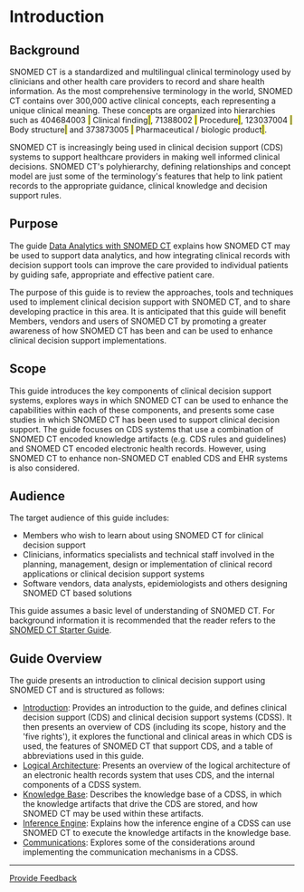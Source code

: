 # Introduction

## Background

SNOMED CT is a standardized and multilingual clinical terminology used by clinicians and other health care providers to record and share health information. As the most comprehensive terminology in the world, SNOMED CT contains over 300,000 active clinical concepts, each representing a unique clinical meaning. These concepts are organized into hierarchies such as 404684003 <mark style="color:blue;">|</mark> Clinical finding<mark style="color:blue;">|</mark>, 71388002 <mark style="color:blue;">|</mark> Procedure<mark style="color:blue;">|</mark>, 123037004 <mark style="color:blue;">|</mark> Body structure<mark style="color:blue;">|</mark> and 373873005 <mark style="color:blue;">|</mark> Pharmaceutical / biologic product<mark style="color:blue;">|</mark>.

SNOMED CT is increasingly being used in clinical decision support (CDS) systems to support healthcare providers in making well informed clinical decisions. SNOMED CT's polyhierarchy, defining relationships and concept model are just some of the terminology's features that help to link patient records to the appropriate guidance, clinical knowledge and decision support rules.

## Purpose

The guide [Data Analytics with SNOMED CT](https://app.gitbook.com/o/h8Z6qGxuQrzM9vbx5bPT/s/uKngFry3XF9A8phdXFe8/) explains how SNOMED CT may be used to support data analytics, and how integrating clinical records with decision support tools can improve the care provided to individual patients by guiding safe, appropriate and effective patient care.

The purpose of this guide is to review the approaches, tools and techniques used to implement clinical decision support with SNOMED CT, and to share developing practice in this area. It is anticipated that this guide will benefit Members, vendors and users of SNOMED CT by promoting a greater awareness of how SNOMED CT has been and can be used to enhance clinical decision support implementations.

## Scope

This guide introduces the key components of clinical decision support systems, explores ways in which SNOMED CT can be used to enhance the capabilities within each of these components, and presents some case studies in which SNOMED CT has been used to support clinical decision support. The guide focuses on CDS systems that use a combination of SNOMED CT encoded knowledge artifacts (e.g. CDS rules and guidelines) and SNOMED CT encoded electronic health records. However, using SNOMED CT to enhance non-SNOMED CT enabled CDS and EHR systems is also considered.

## Audience

The target audience of this guide includes:

* Members who wish to learn about using SNOMED CT for clinical decision support
* Clinicians, informatics specialists and technical staff involved in the planning, management, design or implementation of clinical record applications or clinical decision support systems
* Software vendors, data analysts, epidemiologists and others designing SNOMED CT based solutions

This guide assumes a basic level of understanding of SNOMED CT. For background information it is recommended that the reader refers to the [SNOMED CT Starter Guide](https://app.gitbook.com/o/h8Z6qGxuQrzM9vbx5bPT/s/UmSUeu96fIQZWDm7RISx/).

## Guide Overview

The guide presents an introduction to clinical decision support using SNOMED CT and is structured as follows:

* [Introduction](./): Provides an introduction to the guide, and defines clinical decision support (CDS) and clinical decision support systems (CDSS). It then presents an overview of CDS (including its scope, history and the 'five rights'), it explores the functional and clinical areas in which CDS is used, the features of SNOMED CT that support CDS, and a table of abbreviations used in this guide.
* [Logical Architecture](../2-logical-architecture.md): Presents an overview of the logical architecture of an electronic health records system that uses CDS, and the internal components of a CDSS system.
* [Knowledge Base](<../3 knowledge-base/>): Describes the knowledge base of a CDSS, in which the knowledge artifacts that drive the CDS are stored, and how SNOMED CT may be used within these artifacts.
* [Inference Engine](../4-inference-engine.md): Explains how the inference engine of a CDSS can use SNOMED CT to execute the knowledge artifacts in the knowledge base.
* [Communications](../5-communications.md): Explores some of the considerations around implementing the communication mechanisms in a CDSS.

***

<a href="https://docs.google.com/forms/d/e/1FAIpQLScTmbZIf0UEQwYDkY27EEWBkaiYkHSbR0_9DmFrMLXoQLyL7Q/viewform?usp=pp_url&#x26;entry.1767247133=CDS+Guide&#x26;entry.670899847=Introduction" class="button primary">Provide Feedback</a>
